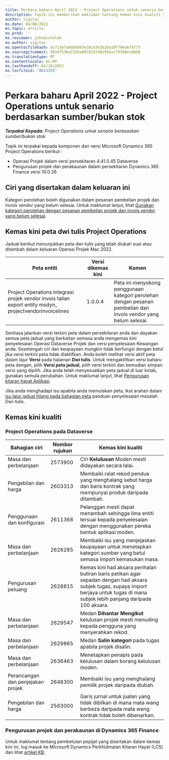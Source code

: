 ```yaml
---
title: Perkara baharu April 2022 - Project Operations untuk senario berdasarkan sumber/bukan stok
description: Topik ini memberikan maklumat tentang kemas kini kualiti yang tersedia dalam keluaran April 2022 Microsoft Dynamics 365 Project Operations untuk senario berasaskan sumber/bukan stok.
author: sigitac
ms.date: 04/08/2022
ms.topic: article
ms.prod: ''
ms.reviewer: johnmichalak
ms.author: sigitac
ms.openlocfilehash: dc713e7a0dd6993e38ce3e3b2ba19f796a6f4773
ms.sourcegitcommit: 9916f536a71b6a0078297402564ac79308ec6890
ms.translationtype: MT
ms.contentlocale: ms-MY
ms.lasthandoff: 04/18/2022
ms.locfileid: "8613355"
---
```

# <a name="whats-new-april-2022---project-operations-for-resourcenon-stocked-based-scenarios"></a>Perkara baharu April 2022 - Project Operations untuk senario berdasarkan sumber/bukan stok

_**Terpakai Kepada:** Project Operations untuk senario berasaskan sumber/bukan stok_

Topik ini terpakai kepada komponen dan versi Microsoft Dynamics 365 Project Operations berikut :

- Operasi Projek dalam versi persekitaran 4.41.0.45 Dataverse
- Pengurusan projek dan perakaunan dalam persekitaran Dynamics 365 Finance versi 10.0.26

## <a name="features-included-in-this-release"></a>Ciri yang disertakan dalam keluaran ini

Kategori perolehan boleh digunakan dalam pesanan pembelian projek dan invois vendor yang belum selesai. Untuk maklumat lanjut, lihat [Gunakan kategori perolehan dengan pesanan pembelian projek dan invois vendor yang belum selesai](configure-procurement-categories.md).

## <a name="project-operations-dual-write-maps-updates"></a>Kemas kini peta dwi tulis Project Operations

Jadual berikut menunjukkan peta dwi-tulis yang telah diubah suai atau ditambah dalam keluaran Operasi Projek Mac 2022.

| Peta entiti | Versi dikemas kini | Komen |
| -------------- | ------------------- | ------------|
| Project Operations integrasi projek vendor invois talian export entity msdyn\_ projectvendorinvoicelines | 1.0.0.4 | Peta ini menyokong penggunaan kategori perolehan dengan pesanan pembelian dan invois vendor yang belum selesai. |

Sentiasa jalankan versi terkini peta dalam persekitaran anda dan dayakan semua peta jadual yang berkaitan semasa anda mengemas kini penyelesaian Operasi Dataverse Projek dan versi penyelesaian Kewangan anda. Sesetengah ciri dan keupayaan mungkin tidak berfungsi dengan betul jika versi terkini peta tidak diaktifkan. Anda boleh melihat versi aktif peta dalam lajur **Versi** pada halaman **Dwi tulis**. Untuk mengaktifkan versi baharu peta dengan, pilih **Versi peta jadual**, pilih versi terkini dan kemudian simpan versi yang dipilih. Jika anda telah menyesuaikan peta jadual di luar kotak, gunakan semula perubahan. Untuk maklumat lanjut, lihat [Pengurusan kitaran hayat Aplikasi](/dynamics365/fin-ops-core/dev-itpro/data-entities/dual-write/app-lifecycle-management).

Jika anda menghadapi isu apabila anda memulakan peta, ikut arahan dalam [isu lajur jadual hilang pada bahagian peta](/dynamics365/fin-ops-core/dev-itpro/data-entities/dual-write/dual-write-troubleshooting-finops-upgrades#missing-table-columns-issue-on-maps) panduan penyelesaian masalah Dwi-tulis.

## <a name="quality-updates"></a>Kemas kini kualiti

### <a name="project-operations-on-dataverse"></a>Project Operations pada Dataverse

| Bahagian ciri | Nombor rujukan | Kemas kini kualiti |
| ------------ | ---------------- | -------------- |
| Masa dan perbelanjaan | 2573900 | Ciri **Kelulusan** Moden mesti didayakan secara lalai. |
| Pengebilan dan harga | 2603313 | Membaiki ralat rekod pendua yang menghalang sebut harga dan baris kontrak yang mempunyai produk daripada ditambah. |
| Penggunaan dan konfigurasi | 2611368 | Pelanggan mesti dapat menambah sehingga lima entiti tersuai kepada penyelesaian dengan menggunakan pereka bentuk aplikasi moden. |
| Masa dan perbelanjaan | 2628285 | Membaiki isu yang menjejaskan keupayaan untuk menetapkan kategori sumber yang betul semasa import kemasukan masa. |
| Pengurusan peluang| 2628815 | Kemas kini had aksara perihalan butiran baris petikan agar sepadan dengan had aksara subjek tugas, supaya import berjaya untuk tugas di mana subjek lebih panjang daripada 100 aksara. |
| Masa dan perbelanjaan| 2629547 | Medan **Dihantar Mengikut** kelulusan projek mesti menuding kepada pengguna yang menyerahkan rekod. |
| Masa dan perbelanjaan| 2629865 | Medan **Salin kategori** pada tugas apabila projek disalin. |
| Masa dan perbelanjaan| 2636463 | Menetapkan penapis pada kelulusan dalam borang kelulusan moden. |
| Perancangan dan penjejakan projek | 2648300 | Membaiki isu yang menghalang pemilik projek daripada diubah. |
| Pengebilan dan harga | 2563000 | Garis jurnal untuk jualan yang tidak dibilkan di mana mata wang berbeza daripada mata wang kontrak tidak boleh dibenarkan. |

### <a name="project-management-and-accounting-in-dynamics-365-finance"></a>Pengurusan projek dan perakaunan di Dynamics 365 Finance

Untuk maklumat tentang pembetulan pepijat yang disertakan dalam kemas kini ini, log masuk ke Microsoft Dynamics Perkhidmatan Kitaran Hayat (LCS) dan lihat [artikel KB](https://fix.lcs.dynamics.com/Issue/Details?bugId=662864).
